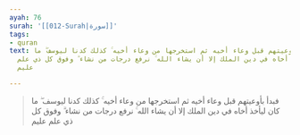 ```yaml
---
ayah: 76
surah: '[[012-Surah|سورة]]'
tags:
- quran
text: فبدأ بأوعيتهم قبل وعاء أخيه ثم استخرجها من وعاء أخيه ۚ كذلك كدنا ليوسف ۖ ما
  كان ليأخذ أخاه في دين الملك إلا أن يشاء الله ۚ نرفع درجات من نشاء ۗ وفوق كل ذي علم
  عليم

---
```

> فبدأ بأوعيتهم قبل وعاء أخيه ثم استخرجها من وعاء أخيه ۚ كذلك كدنا ليوسف ۖ ما كان ليأخذ أخاه في دين الملك إلا أن يشاء الله ۚ نرفع درجات من نشاء ۗ وفوق كل ذي علم عليم
